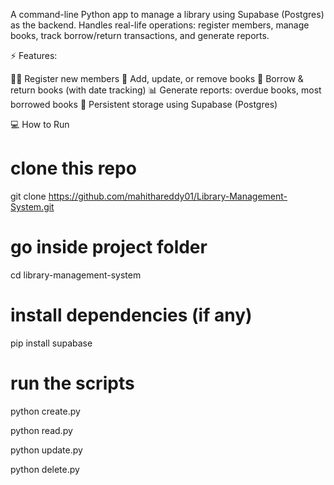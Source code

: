 A command-line Python app to manage a library using Supabase (Postgres) as the backend.
Handles real-life operations: register members, manage books, track borrow/return transactions, and generate reports.

⚡ Features:

👩‍🎓 Register new members
📖 Add, update, or remove books
🔁 Borrow & return books (with date tracking)
📊 Generate reports: overdue books, most borrowed books
💾 Persistent storage using Supabase (Postgres)

💻 How to Run
# clone this repo
git clone https://github.com/mahithareddy01/Library-Management-System.git

# go inside project folder
cd library-management-system

# install dependencies (if any)
pip install supabase

# run the scripts
python create.py

python read.py

python update.py

python delete.py
